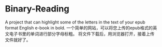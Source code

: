 # Binary-Reading
A project that can highlight some of the letters in the text of your epub format English e-book in bold.
一个简单的网站，可以将您上传的epub格式的英文电子书里的单词进行部分字母标粗。
将文件下载后，用浏览器打开，接着上传文件就好了。
